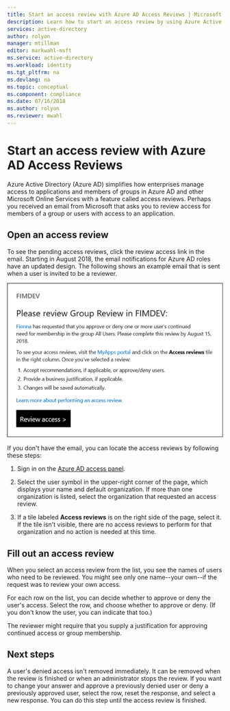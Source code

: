 ```yaml
---
title: Start an access review with Azure AD Access Reviews | Microsoft Docs
description: Learn how to start an access review by using Azure Active Directory Access Reviews.
services: active-directory
author: rolyon
manager: mtillman
editor: markwahl-msft
ms.service: active-directory
ms.workload: identity
ms.tgt_pltfrm: na
ms.devlang: na
ms.topic: conceptual
ms.component: compliance
ms.date: 07/16/2018
ms.author: rolyon
ms.reviewer: mwahl
---
```


# Start an access review with Azure AD Access Reviews

Azure Active Directory (Azure AD) simplifies how enterprises manage access to applications and members of groups in Azure AD and other Microsoft Online Services with a feature called access reviews. Perhaps you  received an email from Microsoft that asks you to review access for members of a group or users with access to an application. 

## Open an access review

To see the pending access reviews, click the review access link in the email. Starting in August 2018, the email notifications for Azure AD roles have an updated design. The following shows an example email that is sent when a user is invited to be a reviewer. 

![Review access email](./media/perform-access-review/new-ar-email.png)

If you don't have the email, you can locate the access reviews by following these steps:

1. Sign in on the [Azure AD access panel](https://myapps.microsoft.com).

2. Select the user symbol in the upper-right corner of the page, which displays your name and default organization. If more than one organization is listed, select the organization that requested an access review.

3. If a tile labeled **Access reviews** is on the right side of the page, select it. If the tile isn't visible, there are no access reviews to perform for that organization and no action is needed at this time.

## Fill out an access review

When you select an access review from the list, you see the names of users who need to be reviewed. You might see only one name--your own--if the request was to review your own access.

For each row on the list, you can decide whether to approve or deny the user's access. Select the row, and choose whether to approve or deny. (If you don't know the user, you can indicate that too.)

The reviewer might require that you supply a justification for approving continued access or group membership.

## Next steps

A user's denied access isn't removed immediately. It can be removed when the review is finished or when an administrator stops the review. If you want to change your answer and approve a previously denied user or deny a previously approved user, select the row, reset the response, and select a new response. You can do this step until the access review is finished.




